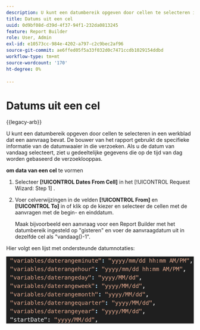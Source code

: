 ```yaml
---
description: U kunt een datumbereik opgeven door cellen te selecteren in een werkblad dat een aanvraag bevat. De bouwer van het rapport gebruikt de specifieke informatie van de datumwaaier in die verzoeken. Als u de datum van vandaag selecteert, ziet u gedeeltelijke gegevens die op de tijd van dag worden gebaseerd de verzoeklooppas.
title: Datums uit een cel
uuid: 0d9bf08d-d39d-4f37-94f1-232da0813245
feature: Report Builder
role: User, Admin
exl-id: e10573cc-984e-4202-a797-c2c9bec2af96
source-git-commit: ae6ffed05f5a33f032d0c7471ccdb1029154ddbd
workflow-type: tm+mt
source-wordcount: '170'
ht-degree: 0%

---
```


# Datums uit een cel

{{legacy-arb}}

U kunt een datumbereik opgeven door cellen te selecteren in een werkblad dat een aanvraag bevat. De bouwer van het rapport gebruikt de specifieke informatie van de datumwaaier in die verzoeken. Als u de datum van vandaag selecteert, ziet u gedeeltelijke gegevens die op de tijd van dag worden gebaseerd de verzoeklooppas.

**om data van een cel** te vormen

1. Selecteer **[!UICONTROL Dates From Cell]** in het [!UICONTROL Request Wizard: Step 1] .
1. Voer celverwijzingen in de velden **[!UICONTROL From]** en **[!UICONTROL To]** in of klik op de kiezer en selecteer de cellen met de aanvragen met de begin- en einddatum.

   Maak bijvoorbeeld een aanvraag voor een Report Builder met het datumbereik ingesteld op &quot;gisteren&quot; en voer de aanvraagdatum uit in dezelfde cel als &quot;vandaag()-1&quot;.

Hier volgt een lijst met ondersteunde datumnotaties:

![&#x200B; Screenshot die gesteunde datumformaten toont.](assets/date-formats.png)

